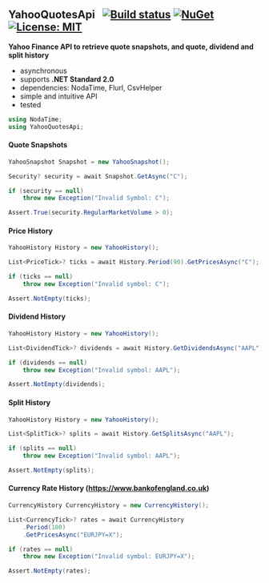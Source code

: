 ## YahooQuotesApi&nbsp;&nbsp; [![Build status](https://ci.appveyor.com/api/projects/status/qx83p28cdqvcpbhm?svg=true)](https://ci.appveyor.com/project/dshe/yahooquotesapi) [![NuGet](https://img.shields.io/nuget/vpre/YahooQuotesApi.svg)](https://www.nuget.org/packages/YahooQuotesApi/) [![License: MIT](https://img.shields.io/badge/License-MIT-yellow.svg)](https://opensource.org/licenses/MIT)

**Yahoo Finance API to retrieve quote snapshots, and quote, dividend and split history**
- asynchronous
- supports **.NET Standard 2.0**
- dependencies: NodaTime, Flurl, CsvHelper
- simple and intuitive API
- tested
```csharp
using NodaTime;
using YahooQuotesApi;
```
#### Quote Snapshots
```csharp
YahooSnapshot Snapshot = new YahooSnapshot();

Security? security = await Snapshot.GetAsync("C");

if (security == null)
    throw new Exception("Invalid Symbol: C");

Assert.True(security.RegularMarketVolume > 0);
```
#### Price History
```csharp
YahooHistory History = new YahooHistory();

List<PriceTick>? ticks = await History.Period(90).GetPricesAsync("C");

if (ticks == null)
    throw new Exception("Invalid symbol: C");

Assert.NotEmpty(ticks);
```
#### Dividend History
```csharp
YahooHistory History = new YahooHistory();

List<DividendTick>? dividends = await History.GetDividendsAsync("AAPL");

if (dividends == null)
    throw new Exception("Invalid symbol: AAPL");

Assert.NotEmpty(dividends);
```
#### Split History
```csharp
YahooHistory History = new YahooHistory();

List<SplitTick>? splits = await History.GetSplitsAsync("AAPL");

if (splits == null)
    throw new Exception("Invalid symbol: AAPL");

Assert.NotEmpty(splits);
```
#### Currency Rate History (https://www.bankofengland.co.uk)
```csharp
CurrencyHistory CurrencyHistory = new CurrencyHistory();

List<CurrencyTick>? rates = await CurrencyHistory
    .Period(100)
    .GetPricesAsync("EURJPY=X");

if (rates == null)
    throw new Exception("Invalid symbol: EURJPY=X");

Assert.NotEmpty(rates);    
```
